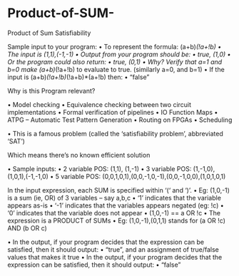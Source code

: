 # Product-of-SUM-
Product of Sum Satisfiability


 Sample input to your program: 
 • To represent the formula: (a+b)*(!a+!b) 
 • The input is (1,1),(-1,-1) 
 • Output from your program should be: • true, (1,0) • Or the program could also return: • true, (0,1) • 
 Why? Verify that a=1 and b=0 make (a+b)*(!a+!b) to evaluate to true. (similarly a=0, and b=1) •
 If the input is (a+b)*(!a+!b)*(!a+b)*(a+!b) then: • “false” 
 
 
 Why is this Program relevant? 

• Model checking 
• Equivalence checking between two circuit implementations 
• Formal verification of pipelines
• IO Function Maps 
• ATPG – Automatic Test Pattern Generation 
• Routing on FPGAs 
• Scheduling 

• This is a famous  problem (called the ‘satisfiability problem’, abbreviated ‘SAT’) 
 
 Which means there’s no known efficient solution 
 
• Sample inputs: 
• 2 variable POS: (1,1), (1,-1)
• 3 variable POS: (1,-1,0),(1,0,1),(-1,-1,0)
• 5 variable POS: (0,0,1,0,1),(0,0,-1,0,-1),(0,0,-1,0,0),(1,0,1,0,1) 


 In the input expression, each SUM is specified within ‘(‘ and ‘)’. • Eg: (1,0,-1) is a sum (ie, OR) of 3 variables – say a,b,c • ‘1’ indicates that the variable appears as-is • ‘-1’ indicates that the variables appears negated (eg: !c) • ‘0’ indicates that the variable does not appear • (1,0,-1) == a OR !c • The expression is a PRODUCT of SUMs • Eg: (1,0,-1),(0,1,1) stands for (a OR !c) AND (b OR c) 
 
• In the output, if your program decides that the expression can be satisfied, then it should output: • “true”, and an assignment of true/false values that makes it true • In the output, if your program decides that the expression can be satisfied, then it should output: • “false” 
